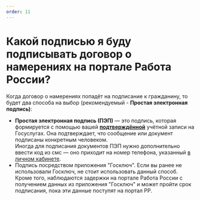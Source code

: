 ```yaml
---
order: 11
---
```


# Какой подписью я  буду подписывать договор о намерениях на портале Работа России?

Когда договор о намерениях попадёт на подписание к гражданину, то будет два способа на выбор (рекомендуемый - **Простая электронная подпись)**:

* **Простая электронная подпись (ПЭП)** — это подпись, которая формируется с помощью  вашей [**подтверждённой**](https://www.gosuslugi.ru/help/faq/popular/2) учётной записи на Госуслугах. Она подтверждает, что сообщение или документ подписаны конкретным человеком. \
  Иногда для подписания документов ПЭП нужно дополнительно ввести код из смс — оно приходит на номер телефона, указанный [в личном кабинете](https://lk.gosuslugi.ru/settings/account).
* Подпись посредством приложения "Госключ". Если вы ранее не использовали Госключ, не стоит использовать данный способ. Кроме того, наблюдаются задержки на портале Работа России с получением данных из приложения "Госключ"  и может пройти срок подписания, пока эти данные поступят на портал РР.